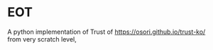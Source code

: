 # EOT
A python implementation of Trust of https://osori.github.io/trust-ko/  
from very scratch level,
